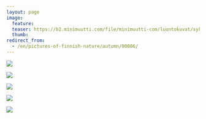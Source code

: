 ```yaml
---
layout: page
image:
  feature:
  teaser: https://b2.minimuutti.com/file/minimuutti-com/luontokuvat/syksy/3/DS38977-245px.jpg
  thumb:
redirect_from:
  - /en/pictures-of-finnish-nature/autumn/00086/
---
```


[![](https://b2.minimuutti.com/file/minimuutti-com/luontokuvat/syksy/3/DS38977-800px.jpg)](https://dl.dropboxusercontent.com/sh/ea1wtnz7z734o12/AADIle0oWzLw2XrhzH424FvRa/luontokuvat/syksy/3/DS38977.jpg)

[![](https://b2.minimuutti.com/file/minimuutti-com/luontokuvat/syksy/3/DS38978-800px.jpg)](https://dl.dropboxusercontent.com/sh/ea1wtnz7z734o12/AADgobs6gkyPKg5MwP4Uq_7ja/luontokuvat/syksy/3/DS38978.jpg)

[![](https://b2.minimuutti.com/file/minimuutti-com/luontokuvat/syksy/3/DS38986-800px.jpg)](https://dl.dropboxusercontent.com/sh/ea1wtnz7z734o12/AAAUE0YMqfVYJ1UeoZzI95c-a/luontokuvat/syksy/3/DS38986.jpg)

[![](https://b2.minimuutti.com/file/minimuutti-com/luontokuvat/syksy/3/DS38989-800px.jpg)](https://dl.dropboxusercontent.com/sh/ea1wtnz7z734o12/AABE1LMFzmLfzCTqefVuWY_da/luontokuvat/syksy/3/DS38989.jpg)

[![](https://b2.minimuutti.com/file/minimuutti-com/luontokuvat/syksy/3/DS38985-800px.jpg)](https://dl.dropboxusercontent.com/sh/ea1wtnz7z734o12/AADS0ZTpo7gn-4PI6jiKQ4Coa/luontokuvat/syksy/3/DS38985.jpg)
